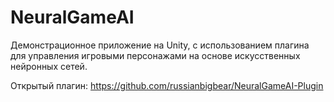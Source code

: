 # NeuralGameAI
Демонстрационное приложение на Unity, с использованием плагина для управления игровыми персонажами на основе искусственных нейронных сетей.

Открытый плагин: https://github.com/russianbigbear/NeuralGameAI-Plugin
